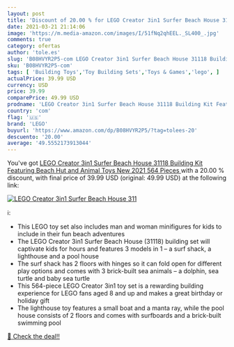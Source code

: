```yaml
---
layout: post
title: 'Discount of 20.00 % for LEGO Creator 3in1 Surfer Beach House 311'
date: 2021-03-21 21:14:06
image: 'https://m.media-amazon.com/images/I/51fNq2qhEEL._SL400_.jpg'
comments: true
category: ofertas
author: 'tole.es'
slug: 'B08HVYR2P5-com LEGO Creator 3in1 Surfer Beach House 31118 Building Kit...'
sku: 'B08HVYR2P5-com'
tags: [ 'Building Toys','Toy Building Sets','Toys & Games','lego', ]
actualPrice: 39.99 USD
currency: USD
price: 39.99
comparePrice: 49.99 USD
prodname: 'LEGO Creator 3in1 Surfer Beach House 31118 Building Kit Featuring Beach Hut and Animal Toys  New 2021  564 Pieces '
country: 'com'
flag: '🇺🇸'
brand: 'LEGO'
buyurl: 'https://www.amazon.com/dp/B08HVYR2P5/?tag=tolees-20'
descuento: '20.00'
average: '49.5552173913044'
---
```


You've got [LEGO Creator 3in1 Surfer Beach House 31118 Building Kit Featuring Beach Hut and Animal Toys  New 2021  564 Pieces ](https://www.amazon.com/dp/B08HVYR2P5/?tag=tolees-20) with a  20.00 % discount, with final price of 39.99 USD (original: 49.99 USD) at the following link:

[![LEGO Creator 3in1 Surfer Beach House 311](https://m.media-amazon.com/images/I/51fNq2qhEEL._SL400_.jpg)](https://www.amazon.com/dp/B08HVYR2P5/?tag=tolees-20)

ℹ️:

- This LEGO toy set also includes man and woman minifigures for kids to include in their fun beach adventures
- The LEGO Creator 3in1 Surfer Beach House (31118) building set will captivate kids for hours and features 3 models in 1 – a surf shack, a lighthouse and a pool house
- The surf shack has 2 floors with hinges so it can fold open for different play options and comes with 3 brick-built sea animals – a dolphin, sea turtle and baby sea turtle
- This 564-piece LEGO Creator 3in1 toy set is a rewarding building experience for LEGO fans aged 8 and up and makes a great birthday or holiday gift
- The lighthouse toy features a small boat and a manta ray, while the pool house consists of 2 floors and comes with surfboards and a brick-built swimming pool

[🛒 Check the deal!!](https://www.amazon.com/dp/B08HVYR2P5/?tag=tolees-20)
